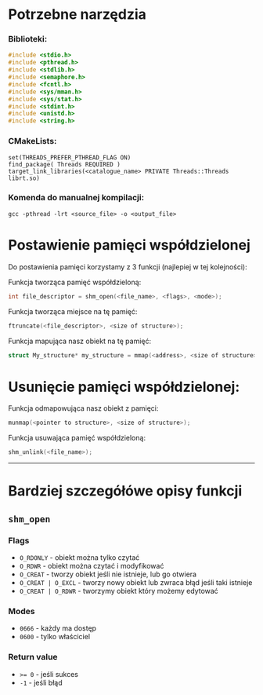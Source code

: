 # Potrzebne narzędzia

### Biblioteki:
```c
#include <stdio.h>
#include <pthread.h>
#include <stdlib.h>
#include <semaphore.h>
#include <fcntl.h>
#include <sys/mman.h>
#include <sys/stat.h>
#include <stdint.h>
#include <unistd.h>
#include <string.h>
```

### CMakeLists:
```
set(THREADS_PREFER_PTHREAD_FLAG ON)
find_package( Threads REQUIRED )
target_link_libraries(<catalogue_name> PRIVATE Threads::Threads librt.so)
```

### Komenda do manualnej kompilacji:
```
gcc -pthread -lrt <source_file> -o <output_file>
```


# Postawienie pamięci współdzielonej

Do postawienia pamięci korzystamy z 3 funkcji (najlepiej w tej kolejności):

Funkcja tworząca pamięć współdzieloną:
```c
int file_descriptor = shm_open(<file_name>, <flags>, <mode>);
```

Funkcja tworząca miejsce na tę pamięć:
```c
ftruncate(<file_descriptor>, <size of structure>);
```

Funkcja mapująca nasz obiekt na tę pamięć:
```c
struct My_structure* my_structure = mmap(<address>, <size of structure>, <protection flags>, <file_descriptor>, <offset>);
```

# Usunięcie pamięci współdzielonej:

Funkcja odmapowująca nasz obiekt z pamięci:
```c
munmap(<pointer to structure>, <size of structure>);
```

Funkcja usuwająca pamięć współdzieloną:
```c
shm_unlink(<file_name>);
```

---
# Bardziej szczegółówe opisy funkcji
## `shm_open`
### Flags
- `O_RDONLY` - obiekt można tylko czytać
- `O_RDWR` - obiekt można czytać i modyfikować
- `O_CREAT` - tworzy obiekt jeśli nie istnieje, lub go otwiera
- `O_CREAT | O_EXCL` - tworzy nowy obiekt lub zwraca błąd jeśli taki istnieje
- `O_CREAT | O_RDWR` - tworzymy obiekt który możemy edytować
### Modes
- `0666` - każdy ma dostęp
- `0600` - tylko właściciel
### Return value
- `>= 0` - jeśli sukces
- `-1` - jeśli błąd
